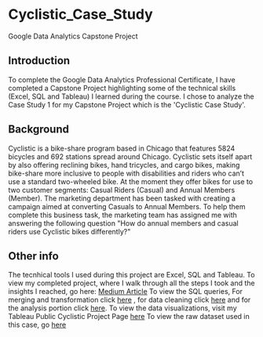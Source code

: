 # Cyclistic_Case_Study
Google Data Analytics Capstone Project
## Introduction
To complete the Google Data Analytics Professional Certificate, I have completed a Capstone Project highlighting some of the technical skills (Excel, SQL and Tableau) I learned during the course. I chose to analyze the Case Study 1 for my Capstone Project which is the 'Cyclistic Case Study'.

## Background
Cyclistic is a bike-share program based in Chicago that features 5824 bicycles and 692 stations spread around Chicago. Cyclistic sets itself apart by also offering reclining bikes, hand tricycles, and cargo bikes, making bike-share more inclusive to people with disabilities and riders who can’t use a standard two-wheeled bike. At the moment they offer bikes for use to two customer segments: Casual Riders (Casual) and Annual Members (Member).
The marketing department has been tasked with creating a campaign aimed at converting Casuals to Annual Members. 
To help them complete this business task, the marketing team has assigned me with answering the following question "How do annual members and casual riders use Cyclistic bikes differently?"

## Other info
The tecnhical tools I used during this project are Excel, SQL and Tableau.
To view my completed project, where I walk through all the steps I took and the insights I reached, go here: [Medium Article](https://medium.com/p/af68dea25338/edit)
To view the SQL queries, For merging and transformation click [here](https://github.com/Nakel-1/Cyclistic_Case_Study/blob/main/01_Merging%20and%20Transformation.sql) , for data cleaning click [here](https://github.com/Nakel-1/Cyclistic_Case_Study/blob/main/02_Cleaning.sql) and for the analysis portion click [here](https://github.com/Nakel-1/Cyclistic_Case_Study/blob/main/03_Analysis.sql).
To view the data visualizations, visit my Tableau Public Cyclistic Project Page [here]()
To view the raw dataset used in this case, go [here](https://divvy-tripdata.s3.amazonaws.com/index.html)
